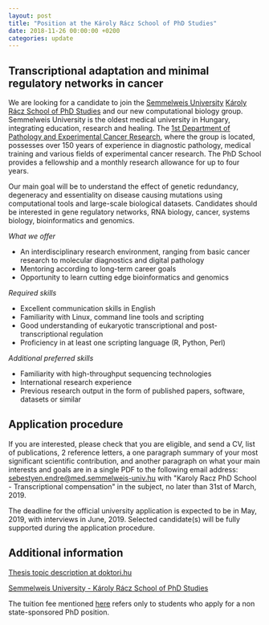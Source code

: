 ```yaml
---
layout: post
title: "Position at the Károly Rácz School of PhD Studies"
date: 2018-11-26 00:00:00 +0200
categories: update
---
```


## Transcriptional adaptation and minimal regulatory networks in cancer

We are looking for a candidate to join the [Semmelweis
University](http://semmelweis.hu/english/) [Károly Rácz School of PhD
Studies](http://semmelweis.hu/phd/en/) and our new computational biology group.
Semmelweis University is the oldest medical university in Hungary, integrating
education, research and healing. The [1st Department of Pathology and
Experimental Cancer Research](http://semmelweis.hu/patologia1/en/), where the
group is located, possesses over 150 years of experience in diagnostic
pathology, medical training and various fields of experimental cancer research.
The PhD School provides a fellowship and a monthly research allowance for up to
four years.

Our main goal will be to understand the effect of genetic redundancy, degeneracy
and essentiality on disease causing mutations using computational tools and
large-scale biological datasets. Candidates should be interested in gene
regulatory networks, RNA biology, cancer, systems biology, bioinformatics and
genomics.

*What we offer*

* An interdisciplinary research environment, ranging from basic cancer research
  to molecular diagnostics and digital pathology
* Mentoring according to long-term career goals
* Opportunity to learn cutting edge bioinformatics and genomics

*Required skills*

* Excellent communication skills in English
* Familiarity with Linux, command line tools and scripting
* Good understanding of eukaryotic transcriptional and post-transcriptional
  regulation
* Proficiency in at least one scripting language (R, Python, Perl)

*Additional preferred skills*

* Familiarity with high-throughput sequencing technologies
* International research experience
* Previous research output in the form of published papers, software, datasets
  or similar

## Application procedure

If you are interested, please check that you are eligible, and send a CV, list
of publications, 2 reference letters, a one paragraph summary of your most
significant scientific contribution, and another paragraph on what your main
interests and goals are in a single PDF to the following email address:
[sebestyen.endre@med.semmelweis-univ.hu](mailto:sebestyen.endre@med.semmelweis-univ.hu)
with "Karoly Racz PhD School - Transcriptional compensation" in the subject, no
later than 31st of March, 2019.

The deadline for the official university application is expected to be in May,
2019, with interviews in June, 2019. Selected candidate(s) will be fully
supported during the application procedure.

## Additional information

[Thesis topic description at doktori.hu](https://doktori.hu/index.php?menuid=195&lang=EN&tk_ID=154710)

[Semmelweis University - Károly Rácz School of PhD Studies](http://semmelweis.hu/phd/)

The tuition fee mentioned [here](http://semmelweis.hu/phd/en/felveteli-2-en/)
refers only to students who apply for a non state-sponsored PhD position.
